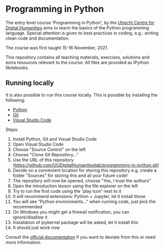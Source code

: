 # Programming in Python

The entry level course 'Programming in Python', by the [Utrecht Centre for Digital Humanities](https://cdh.uu.nl/) aims to teach the basics of the Python programming language. Special attention is given to best practices in coding, e.g.: writing clean code and documentation.

The course was first taught 15-16 November, 2021.

This repository contains all teaching materials, exercises, solutions and extra resources relevant to the course. All files are provided as IPython Notebooks.

## Running locally

It is also possible to run this course locally. This is possible by installing the following:

* [Python](https://www.python.org/downloads/)
* [Git](https://git-scm.com/downloads)
* [Visual Studio Code](https://code.visualstudio.com/Download)

Steps:

1. Install Python, Git and Visual Studio Code
2. Open Visual Studio Code
3. Choose "Source Control" on the left
4. Choose "Clone Git Repository..."
5. Use the URL of this repository (https://github.com/UUDigitalHumanitieslab/programming-in-python.git)
6. Decide on a convenient location for storing this repository e.g. create a folder "Sources" for storing this and all your future code!
7. The repository will now be opened, choose "Yes, I trust the authors"
8. Open the introduction lesson using the file explorer on the left
9. Try to run the first code using the 'play icon' next to it
10. It will recommend extensions: Python + Jupyter, let it install those
11. You will see "Python environments..." when running code, just pick the recommended
12. On Windows you might get a firewall notification, you can ignore/disallow it
13. Installation of ipykernel package will be asked, let it install this
14. It should just work now

Consult the [official documentation](https://docs.jupyter.org/en/latest/start/index.html#id4) if you want to deviate from this or need more information.
